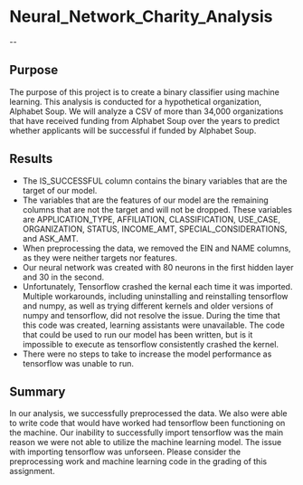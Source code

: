 # Neural_Network_Charity_Analysis
--

## Purpose
The purpose of this project is to create a binary classifier using machine learning. This analysis is conducted for a hypothetical organization, Alphabet Soup. We will analyze a CSV of more than 34,000 organizations that have received funding from Alphabet Soup over the years to predict whether applicants will be successful if funded by Alphabet Soup.

## Results
* The IS_SUCCESSFUL column contains the binary variables that are the target of our model. 
* The variables that are the features of our model are the remaining columns that are not the target and will not be dropped. These variables are APPLICATION_TYPE, AFFILIATION, CLASSIFICATION, USE_CASE, ORGANIZATION, STATUS, INCOME_AMT, SPECIAL_CONSIDERATIONS, and ASK_AMT.
* When preprocessing the data, we removed the EIN and NAME columns, as they were neither targets nor features.
* Our neural network was created with 80 neurons in the first hidden layer and 30 in the second.
* Unfortunately, Tensorflow crashed the kernal each time it was imported. Multiple workarounds, including uninstalling and reinstalling tensorflow and numpy, as well as trying different kernels and older versions of numpy and tensorflow, did not resolve the issue. During the time that this code was created, learning assistants were unavailable. The code that could be used to run our model has been written, but is it impossible to execute as tensorflow consistently crashed the kernel. 
* There were no steps to take to increase the model performance as tensorflow was unable to run. 

## Summary
In our analysis, we successfully preprocessed the data. We also were able to write code that would have worked had tensorflow been functioning on the machine. Our inability to successfully import tensorflow was the main reason we were not able to utilize the machine learning model. The issue with importing tensorflow was unforseen. Please consider the preprocessing work and machine learning code in the grading of this assignment. 
